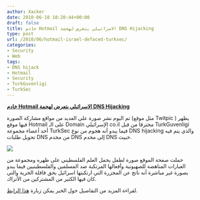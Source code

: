 ```yaml
---
author: Xacker
date: 2010-06-10 18:20:44+00:00
draft: false
title: خادم Hotmail الاسرائيلي يتعرض لهجمة DNS Hijacking
type: post
url: /2010/06/hotmail-israel-defaced-turksec/
categories:
- Security
- Web
tags:
- DNS hijack
- Hotmail
- Security
- TurkGuvenligi
- TurkSec
---
```


**[خادم Hotmail الاسرائيلي يتعرض لهجمة DNS Hijacking](https://www.it-scoop.com/2010/06/Hotmail-Israel-defaced-Turksec)**




تم اليوم نشر صورة على العديد من مواقع مشاركة الصورة (مثل موقع Twitpic ) يظهر فيها موقع Hotmail على الـ Domain الإسرائيلي co.il مخترقا من قبل TurkGuvenligi أحد أعضاء مجموعة TurkSec فيما يبدو أنه هجوم من نوع DNS hijacking والذي يتم فيه تحويل طلبات DNS من مخدم DNS إلى مخدم DNS خبيث.




[![](https://www.it-scoop.com/wp-content/uploads/2010/06/hotmail.co_.il-Hacked.png)
](https://www.it-scoop.com/wp-content/uploads/2010/06/hotmail.co_.il-Hacked.png)


حملت صفحة الموقع صورة لطفل يحمل العلم الفلسطيني على ظهره ومجموعة من العبارات المناهضة للصهيونية وأفعالها المرتكبة ضد المسلمين والفلسطينيين فيما يبدو بصورة غير مباشرة أنه ناتج عن المجزرة التي ارتكبتها اسرائيل بحق قافلة الحرية والتي كان فيها الكثير من المشتركين من الأتراك.

لقراءة المزيد من التفاصيل حول الخبر يمكن زيارة [هذا الرابط](http://www.neowin.net/news/hotmail-in-israel-hacked-by-turksec).
